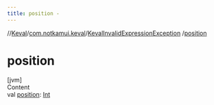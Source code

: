 ```yaml
---
title: position -
---
```

//[Keval](../../index.md)/[com.notkamui.keval](../index.md)/[KevalInvalidExpressionException](index.md)
/[position](position.md)

# position

[jvm]  
Content  
val [position](position.md): [Int](https://kotlinlang.org/api/latest/jvm/stdlib/kotlin/-int/index.html)  



